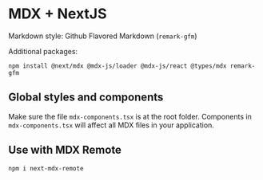 # MDX + NextJS

Markdown style: Github Flavored Markdown (`remark-gfm`)

Additional packages:

```
npm install @next/mdx @mdx-js/loader @mdx-js/react @types/mdx remark-gfm
```

## Global styles and components

Make sure the file `mdx-components.tsx` is at the root folder. Components in `mdx-components.tsx` will affect all MDX files in your application.

## Use with MDX Remote

```
npm i next-mdx-remote
```

